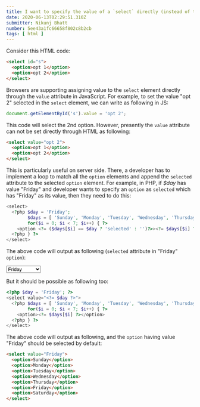 ```yaml
---
title: I want to specify the value of a `select` directly (instead of through `option`)
date: 2020-06-13T02:29:51.310Z
submitter: Nikunj Bhatt
number: 5ee43a1fc66658f802c8b2cb
tags: [ html ]
---
```


Consider this HTML code:

```html
<select id="s">
  <option>opt 1</option>
  <option>opt 2</option>
</select>
```

Browsers are supporting assigning value to the `select` element directly through the `value` attribute in JavaScript. For example, to set the value "opt 2" selected in the `select` element, we can write as following in JS:

```js
document.getElementById('s').value = 'opt 2';
```

This code will select the 2nd option. However, presently the `value` attribute can not be set directly through HTML as following:

```html
<select value="opt 2">
  <option>opt 1</option>
  <option>opt 2</option>
</select>
```

This is particularly useful on server side. There, a developer has to implement a loop to match all the `option` elements and append the `selected` attribute to the selected `option` element. For example, in PHP, if <var>$day</var> has value "Friday" and developer wants to specify an `option` as `selected` which has "Friday" as its value, then they need to do this:

```php
<select>
  <?php $day = 'Friday';
        $days = [ 'Sunday', 'Monday', 'Tuesday', 'Wednesday', 'Thursday', 'Friday', 'Saturday' ];
        for($i = 0; $i < 7; $i++) { ?>
    <option <?= ($days[$i] == $day ? 'selected' : '')?>><?= $days[$i] ?></option>
  <?php } ?>
</select>
```

The above code will output as following (`selected` attribute in "Friday" `option`):

<select>
  <option>Sunday</option>
  <option>Monday</option>
  <option>Tuesday</option>
  <option>Wednesday</option>
  <option>Thursday</option>
  <option selected>Friday</option>
  <option>Saturday</option>
</select>

But it should be possible as following too:

```php
<?php $day = 'Friday'; ?>
<select value="<?= $day ?>">
  <?php $days = [ 'Sunday', 'Monday', 'Tuesday', 'Wednesday', 'Thursday', 'Friday', 'Saturday' ];
        for($i = 0; $i < 7; $i++) { ?>
    <option><?= $days[$i] ?></option>
  <?php } ?>
</select>
```

The above code will output as following, and the `option` having value "Friday" should be selected by default:

```html
<select value="Friday">
  <option>Sunday</option>
  <option>Monday</option>
  <option>Tuesday</option>
  <option>Wednesday</option>
  <option>Thursday</option>
  <option>Friday</option>
  <option>Saturday</option>
</select>
```
